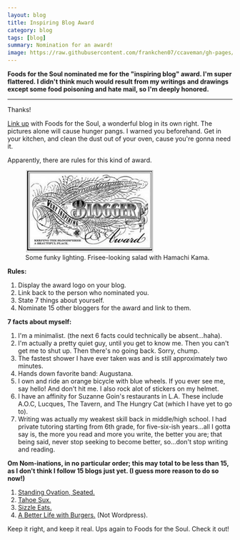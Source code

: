 ```yaml
---
layout: blog
title: Inspiring Blog Award
category: blog
tags: [blog]  
summary: Nomination for an award!
image: https://raw.githubusercontent.com/frankchen07/ccaveman/gh-pages/images/blog/img_inspr.png
---
```


**Foods for the Soul nominated me for the "inspiring blog" award. I'm super flattered. I didn't think much would result from my writings and drawings except some food poisoning and hate mail, so I'm deeply honored.**

---

Thanks!

[Link up](http://foodsforthesoul.wordpress.com/) with Foods for the Soul, a wonderful blog in its own right. The pictures alone will cause hunger pangs. I warned you beforehand. Get in your kitchen, and clean the dust out of your oven, cause you're gonna need it.

Apparently, there are rules for this kind of award.

<figure>
    <img src="https://raw.githubusercontent.com/frankchen07/ccaveman/gh-pages/images/blog/img_inspr.png"></img>
    <figcaption>Some funky lighting. Frisee-looking salad with Hamachi Kama.</figcaption>
</figure>

**Rules:**

1. Display the award logo on your blog.
2. Link back to the person who nominated you.
3. State 7 things about yourself.
4. Nominate 15 other bloggers for the award and link to them.

**7 facts about myself:**

1. I'm a minimalist. (the next 6 facts could technically be absent...haha).
2. I'm actually a pretty quiet guy, until you get to know me. Then you can't get me to shut up. Then there's no going back. Sorry, chump.
3. The fastest shower I have ever taken was and is still approximately two minutes.
4. Hands down favorite band: Augustana.
5. I own and ride an orange bicycle with blue wheels. If you ever see me, say hello! And don't hit me. I also rock alot of stickers on my helmet.
6. I have an affinity for Suzanne Goin's restaurants in L.A. These include A.O.C, Lucques, The Tavern, and The Hungry Cat (which I have yet to go to).
7. Writing was actually my weakest skill back in middle/high school. I had private tutoring starting from 6th grade, for five-six-ish years...all I gotta say is, the more you read and more you write, the better you are; that being said, never stop seeking to become better, so...don't stop writing and reading.

**Om Nom-inations, in no particular order; this may total to be less than 15, as I don't think I follow 15 blogs just yet. (I guess more reason to do so now!)**

1. [Standing Ovation, Seated.](http://artmoscow.wordpress.com/2012/11/22/composition-and-meaning-a-short-lesson/)
2. [Tahoe Sux.](http://tahoesux.com/2012/11/25/the-madness-of-black-friday/)
3. [Sizzle Eats.](http://sizzleeats.com/)
4. [A Better Life with Burgers.](http://abetterlifewithburgers.blogspot.com/) (Not Wordpress).[
](http://abetterlifewithburgers.blogspot.com/)

Keep it right, and keep it real. Ups again to Foods for the Soul. Check it out!
